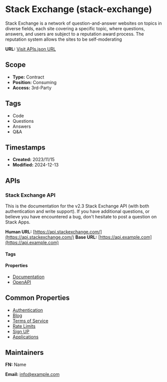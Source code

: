 # Stack Exchange (stack-exchange)
Stack Exchange is a network of question-and-answer websites on topics in diverse fields, each site covering a specific topic, where questions, answers, and users are subject to a reputation award process. The reputation system allows the sites to be self-moderating

**URL:** [Visit APIs.json URL](https://raw.githubusercontent.com/api-search/code/main/_apis/stack-exchange/apis.md)

## Scope

- **Type:** Contract 
- **Position:** Consuming 
- **Access:** 3rd-Party 

## Tags

- Code
- Questions
- Answers
- Q&A

## Timestamps

- **Created:** 2023/11/15 
- **Modified:** 2024-12-13 

## APIs

### Stack Exchange API
This is the documentation for the v2.3 Stack Exchange API (with both authentication and write support). If you have additional questions, or believe you have encountered a bug, don't hesitate to post a question on Stack Apps.

**Human URL:** [https://api.stackexchange.com/](https://api.stackexchange.com/)
**Base URL:** [https://api.example.com](https://api.example.com)

#### Tags


#### Properties

- [Documentation](https://api.stackexchange.com/docs)
- [OpenAPI](properties/stack-exchange-openapi-original.yml)

## Common Properties

- [Authentication](https://api.stackexchange.com/docs/authentication)
- [Blog](https://stackoverflow.blog/)
- [Terms of Service](https://stackexchange.com/legal/api-terms-of-use)
- [Rate Limits](https://api.stackexchange.com/docs/throttle)
- [Sign UP](http://stackapps.com/apps/oauth/register)
- [Applications](http://stackapps.com/apps/oauth)

## Maintainers

**FN:** Name

**Email:** info@example.com

